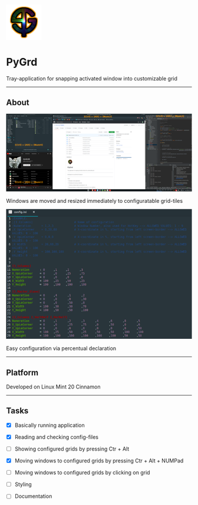 ![Alt text](icons/PyGrd_96.png?raw=true "Title")
# PyGrd
Tray-application for snapping activated window into customizable grid
***
## About
![Alt text](documentation/windows.png?raw=true "Title")

Windows are moved and resized immediately to configuratable grid-tiles

![Alt text](documentation/config.png?raw=true "Title")

Easy configuration via percentual declaration
***
## Platform
Developed on Linux Mint 20 Cinnamon
***
## Tasks
- [x] Basically running application
- [x] Reading and checking config-files
- [ ] Showing configured grids by pressing Ctr + Alt
- [x] Moving windows to configured grids by pressing Ctr + Alt + NUMPad
- [ ] Moving windows to configured grids by clicking on grid

- [ ] Styling
- [ ] Documentation
